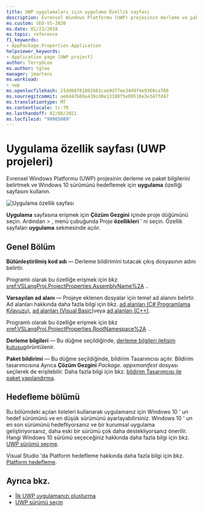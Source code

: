 ```yaml
---
title: UWP uygulamaları için uygulama Özellik sayfası
description: Evrensel Windows Platformu (UWP) projesinin derleme ve paket bilgilerini belirtmek ve Windows 10 sürümünü hedeflemek için uygulama sayfasını nasıl kullanacağınızı öğrenin.
ms.custom: SEO-VS-2020
ms.date: 01/23/2018
ms.topic: reference
f1_keywords:
- AppPackage.Properties.Application
helpviewer_keywords:
- Application page [UWP project]
author: TerryGLee
ms.author: tglee
manager: jmartens
ms.workload:
- uwp
ms.openlocfilehash: 21dd08f81802661cae9d77ee3449f4e9369ca768
ms.sourcegitcommit: ae6d47b09a439cd0e13180f5e89510e3e347fd47
ms.translationtype: MT
ms.contentlocale: tr-TR
ms.lasthandoff: 02/08/2021
ms.locfileid: "99965089"
---
```

# <a name="application-property-page-uwp-projects"></a>Uygulama özellik sayfası (UWP projeleri)

Evrensel Windows Platformu (UWP) projesinin derleme ve paket bilgilerini belirtmek ve Windows 10 sürümünü hedeflemek için **uygulama** özelliği sayfasını kullanın.

![Uygulama özellik sayfası](media/application-page-uwp.png)

**Uygulama** sayfasına erişmek için **Çözüm Gezgini** içinde proje düğümünü seçin. Ardından   >  , menü çubuğunda Proje **özellikleri** ' ni seçin. Özellik sayfaları **uygulama** sekmesinde açılır.

## <a name="general-section"></a>Genel Bölüm

**Bütünleştirilmiş kod adı** &mdash; Derleme bildirimini tutacak çıkış dosyasının adını belirtir.

Programlı olarak bu özelliğe erişmek için bkz <xref:VSLangProj.ProjectProperties.AssemblyName%2A> ..

**Varsayılan ad alanı** &mdash; Projeye eklenen dosyalar için temel ad alanını belirtir. Ad alanları hakkında daha fazla bilgi için bkz. [ad alanları (C# Programlama Kılavuzu)](/dotnet/csharp/programming-guide/namespaces/), [ad alanları (Visual Basic)](/dotnet/visual-basic/programming-guide/program-structure/namespaces)veya [ad alanları (C++)](/cpp/cpp/namespaces-cpp).

Programlı olarak bu özelliğe erişmek için bkz <xref:VSLangProj.ProjectProperties.RootNamespace%2A> ..

**Derleme bilgileri** &mdash; Bu düğme seçildiğinde, [derleme bilgileri iletişim kutusu](../../ide/reference/assembly-information-dialog-box.md)görüntülenir.

**Paket bildirimi** &mdash; Bu düğme seçildiğinde, bildirim Tasarımcısı açılır. Bildirim tasarımcısına Ayrıca **Çözüm Gezgini** _Package. appxmanifest_ dosyası seçilerek de erişilebilir. Daha fazla bilgi için bkz. [bildirim Tasarımcısı ile paket yapılandırma](/windows/msix/package/packaging-uwp-apps#configure-your-project).

## <a name="targeting-section"></a>Hedefleme bölümü

Bu bölümdeki açılan listeleri kullanarak uygulamanız için Windows 10 ' un hedef sürümünü ve en düşük sürümünü ayarlayabilirsiniz. Windows 10 ' un en son sürümünü hedefliyorsanız ve bir kurumsal uygulama geliştiriyorsanız, daha eski bir sürümü çok daha destekliyorsanız önerilir. Hangi Windows 10 sürümü seçeceğiniz hakkında daha fazla bilgi için bkz. [UWP sürümü seçme](/windows/uwp/updates-and-versions/choose-a-uwp-version).

Visual Studio 'da Platform hedefleme hakkında daha fazla bilgi için bkz. [Platform hedefleme](/visualstudio/productinfo/vs2017-compatibility-vs#platform-targeting).

## <a name="see-also"></a>Ayrıca bkz.

- [İlk UWP uygulamanızı oluşturma](/windows/uwp/get-started/your-first-app)
- [UWP sürümü seçin](/windows/uwp/updates-and-versions/choose-a-uwp-version)
